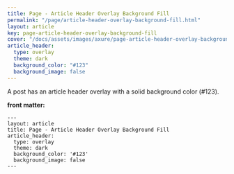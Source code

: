 ```yaml
---
title: Page - Article Header Overlay Background Fill
permalink: "/page/article-header-overlay-background-fill.html"
layout: article
key: page-article-header-overlay-background-fill
cover: "/docs/assets/images/axure/page-article-header-overlay-background-fill.jpg"
article_header:
  type: overlay
  theme: dark
  background_color: "#123"
  background_image: false
---
```


A post has an article header overlay with a solid background color (#123).

<!--more-->

**front matter:**

    ---
    layout: article
    title: Page - Article Header Overlay Background Fill
    article_header:
      type: overlay
      theme: dark
      background_color: '#123'
      background_image: false
    ---
